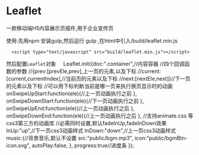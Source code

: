 # Leaflet
一款移动端H5内容展示页插件,用于企业宣传页




使用:先用npm 安装gulp,然后运行 gulp ,在html中引入/build/leaflet.min.js


      <script type="text/javascript" src="build/leaflet.min.js"></script>
      

然后配置`Leaflet`对象
    
            Leaflet.init({doc:".container",//内容容器
            //四个回调函数的参数
            //{prev:[prevEle,prev],上一页的元素,以及下标
            //current:[current,currentIndex],//当前页的元素以及下标
            //next:[nextEle,next]}//下一页的元素以及下标
            //可以用下标判断当前是哪一页来执行换页显示时的动画
            onSwipeUpStart:function(ele){//上一页动画执行之前
            },
            onSwipeDownStart:function(ele){//下一页动画执行之前
            },
            onSwipeUpEnd:function(ele){//上一页动画执行之后 
            },
            onSwipeDownEnd:function(ele){//上一页动画执行之后
            },
            //支持animate.css  等css3第三方的动画库
            //必需同时设置,默认fadeInUp,fadeInDown效果
            InUp:"up",//下一页css3动画样式
            InDown:"down",//上一页css3动画样式
            music:{//背景音乐,默认不设置
            src:"public/bgm.mp3",
            icon:"public/bgmBtn-icon.svg",
            autoPlay:false,
            },
            progress:true//进度条
            });
